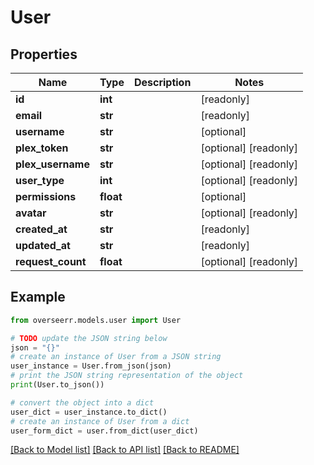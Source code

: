 # User


## Properties

Name | Type | Description | Notes
------------ | ------------- | ------------- | -------------
**id** | **int** |  | [readonly] 
**email** | **str** |  | [readonly] 
**username** | **str** |  | [optional] 
**plex_token** | **str** |  | [optional] [readonly] 
**plex_username** | **str** |  | [optional] [readonly] 
**user_type** | **int** |  | [optional] [readonly] 
**permissions** | **float** |  | [optional] 
**avatar** | **str** |  | [optional] [readonly] 
**created_at** | **str** |  | [readonly] 
**updated_at** | **str** |  | [readonly] 
**request_count** | **float** |  | [optional] [readonly] 

## Example

```python
from overseerr.models.user import User

# TODO update the JSON string below
json = "{}"
# create an instance of User from a JSON string
user_instance = User.from_json(json)
# print the JSON string representation of the object
print(User.to_json())

# convert the object into a dict
user_dict = user_instance.to_dict()
# create an instance of User from a dict
user_form_dict = user.from_dict(user_dict)
```
[[Back to Model list]](../README.md#documentation-for-models) [[Back to API list]](../README.md#documentation-for-api-endpoints) [[Back to README]](../README.md)


